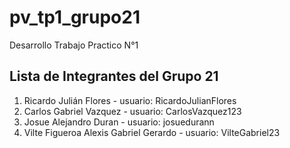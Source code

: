 # pv_tp1_grupo21
Desarrollo Trabajo Practico N°1

## Lista de Integrantes del Grupo 21

1. Ricardo Julián Flores - usuario: RicardoJulianFlores
2. Carlos Gabriel Vazquez - usuario: CarlosVazquez123
3. Josue Alejandro Duran - usuario: josuedurann
4. Vilte Figueroa Alexis Gabriel Gerardo - usuario: VilteGabriel23
